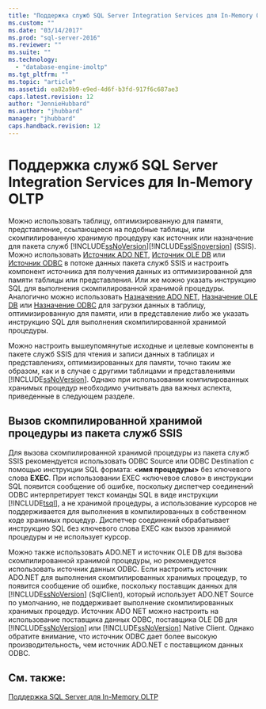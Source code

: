 ```yaml
---
title: "Поддержка служб SQL Server Integration Services для In-Memory OLTP | Microsoft Docs"
ms.custom: ""
ms.date: "03/14/2017"
ms.prod: "sql-server-2016"
ms.reviewer: ""
ms.suite: ""
ms.technology: 
  - "database-engine-imoltp"
ms.tgt_pltfrm: ""
ms.topic: "article"
ms.assetid: ea82a9b9-e9ed-4d6f-b3fd-917f6c687ae3
caps.latest.revision: 12
author: "JennieHubbard"
ms.author: "jhubbard"
manager: "jhubbard"
caps.handback.revision: 12
---
```

# Поддержка служб SQL Server Integration Services для In-Memory OLTP
  Можно использовать таблицу, оптимизированную для памяти, представление, ссылающееся на подобные таблицы, или скомпилированную хранимую процедуру как источник или назначение для пакета служб [!INCLUDE[ssNoVersion](../../includes/ssnoversion-md.md)][!INCLUDE[ssISnoversion](../../includes/ssisnoversion-md.md)] (SSIS). Можно использовать [Источник ADO NET](../../integration-services/data-flow/ado-net-source.md), [Источник OLE DB](../../integration-services/data-flow/ole-db-source.md) или [Источник ODBC](../../integration-services/data-flow/odbc-source.md) в потоке данных пакета служб SSIS и настроить компонент источника для получения данных из оптимизированной для памяти таблицы или представления. Или же можно указать инструкцию SQL для выполнения скомпилированной хранимой процедуры. Аналогично можно использовать [Назначение ADO NET](../../integration-services/data-flow/ado-net-destination.md), [Назначение OLE DB](../../integration-services/data-flow/ole-db-destination.md) или [Назначение ODBC](../../integration-services/data-flow/odbc-destination.md) для загрузки данных в таблицу, оптимизированную для памяти, или в представление либо же указать инструкцию SQL для выполнения скомпилированной хранимой процедуры.  
  
 Можно настроить вышеупомянутые исходные и целевые компоненты в пакете служб SSIS для чтения и записи данных в таблицах и представлениях, оптимизированных для памяти, точно таким же образом, как и в случае с другими таблицами и представлениями [!INCLUDE[ssNoVersion](../../includes/ssnoversion-md.md)]. Однако при использовании компилированных хранимых процедур необходимо учитывать два важных аспекта, приведенные в следующем разделе.  
  
## Вызов скомпилированной хранимой процедуры из пакета служб SSIS  
 Для вызова скомпилированной хранимой процедуры из пакета служб SSIS рекомендуется использовать ODBC Source или ODBC Destination с помощью инструкции SQL формата: **\<имя процедуры>** без ключевого слова **EXEC**. При использовании EXEC «ключевое слово» в инструкции SQL появится сообщение об ошибке, поскольку диспетчер соединений ODBC интерпретирует текст команды SQL в виде инструкции [!INCLUDE[tsql](../../includes/tsql-md.md)], а не хранимой процедуры, а использование курсоров не поддерживается для выполнения в компилированных в собственном коде хранимых процедур. Диспетчер соединений обрабатывает инструкцию SQL без ключевого слова EXEC как вызов хранимой процедуры и не использует курсор.  
  
 Можно также использовать ADO.NET и источник OLE DB для вызова скомпилированной хранимой процедуры, но рекомендуется использовать источник данных ODBC. Если настроить источник ADO.NET для выполнения скомпилированных хранимых процедур, то появится сообщение об ошибке, поскольку поставщик данных для [!INCLUDE[ssNoVersion](../../includes/ssnoversion-md.md)] (SqlClient), который использует ADO.NET Source по умолчанию, не поддерживает выполнение скомпилированных хранимых процедур. Источник ADO NET можно настроить на использование поставщика данных ODBC, поставщика OLE DB для [!INCLUDE[ssNoVersion](../../includes/ssnoversion-md.md)] или [!INCLUDE[ssNoVersion](../../includes/ssnoversion-md.md)] Native Client. Однако обратите внимание, что источник ODBC дает более высокую производительность, чем источник ADO.NET с поставщиком данных ODBC.  
  
## См. также:  
 [Поддержка SQL Server для In-Memory OLTP](../../relational-databases/in-memory-oltp/sql-server-support-for-in-memory-oltp.md)  
  
  